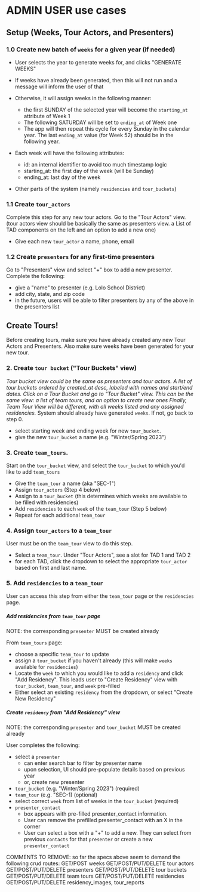 # ADMIN USER use cases

## Setup (Weeks, Tour Actors, and Presenters)

### 1.0 Create new batch of `weeks` for a given year (if needed)

* User selects the year to generate weeks for, and clicks "GENERATE WEEKS"
* If weeks have already been generated, then this will not run and a message will inform the user of that
* Otherwise, it will assign weeks in the following manner:
  * the first SUNDAY of the selected year will become the `starting_at` attribute of Week 1
  * The following SATURDAY will be set to `ending_at` of Week one
  * The app will then repeat this cycle for every Sunday in the calendar year. The last `ending_at` value
    (for Week 52) should be in the following year.

* Each week will have the following attributes:
  * id: an internal identifier to avoid too much timestamp logic
  * starting_at: the first day of the week (will be Sunday)
  * ending_at: last day of the week
* Other parts of the system (namely `residencies` and `tour_buckets`)

### 1.1 Create `tour_actors`
Complete this step for any new tour actors.
Go to the "Tour Actors" view. (tour actors view should be basically the same as presenters view. 
  a List of TAD components on the left and an option to add a new one)
* Give each new `tour_actor` a name, phone, email

### 1.2 Create `presenters` for any first-time presenters

Go to "Presenters" view and select "+" box to add a new presenter.
Complete the following:
* give a "name" to presenter (e.g. Lolo School District)
* add city, state, and zip code
* in the future, users will be able to filter presenters by any of the above in the presenters list

## Create Tours!
Before creating tours, make sure you have already created any new Tour Actors and Presenters. Also make sure 
weeks have been generated for your new tour. 

### 2. Create `tour bucket` ("Tour Buckets" view)
_Tour bucket view could be the same as presenters and tour actors. A list of tour buckets ordered by created_at desc, labeled with names and start/end dates.
Click on a Tour Bucket and go to "Tour Bucket" view. This can be the same view: a list of team tours, and an option to create new ones
Finally, Team Tour View will be different, with all weeks listed and any assigned residencies._
System should already have generated `weeks`. If not, go back to step 0. 

* select starting week and ending week for new `tour_bucket`.
* give the new `tour_bucket` a name (e.g. "Winter/Spring 2023")

### 3. Create `team_tours`.
Start on the `tour_bucket` view, and select the `tour_bucket` to which you'd like to add `team_tours`
* Give the `team_tour` a name (aka "SEC-1")
* Assign `tour_actors` (Step 4 below)
* Assign to a `tour_bucket` (this determines which weeks are available to be filled with residencies) 
* Add `residencies` to each `week` of the `team_tour` (Step 5 below)
* Repeat for each additional `team_tour`

### 4. Assign `tour_actors` to a `team_tour`

User must be on the `team_tour` view to do this step.
* Select a `team_tour`. Under "Tour Actors", see a slot for TAD 1 and TAD 2
* for each TAD, click the dropdown to select the appropriate `tour_actor` based on first and last name.

### 5. Add `residencies` to a `team_tour`

User can access this step from either the `team_tour` page or the `residencies` page.

##### Add residencies from `team_tour` page
NOTE: the corresponding `presenter` MUST be created already

From `team_tours` page:
* choose a specific `team_tour` to update
* assign a `tour_bucket` if you haven't already (this will make `weeks` available for `residencies`)
* Locate the `week` to which you would like to add a `residency` and click "Add Residency". This leads user 
  to "Create Residency" view with `tour_bucket`, `team_tour`, and `week` pre-filled
* Either select an existing `residency` from the dropdown, or select "Create New Residency"

##### Create `residency` from "Add Residency" view
NOTE: the corresponding `presenter` and `tour_bucket` MUST be created already

User completes the following:
* select a `presenter`
  * can enter search bar to filter by presenter name
  * upon selection, UI should pre-populate details based on previous year
  * or, create new presenter
* `tour_bucket` (e.g. "Winter/Spring 2023") (required)
* `team_tour` (e.g. "SEC-1) (optional)
* select correct `week` from list of weeks in the `tour_bucket` (required)
* `presenter_contact`
  * box appears with pre-filled presenter_contact information. 
  * User can remove the prefilled presenter_contact with an X in the corner
  * User can select a box with a "+" to add a new. They can select from previous `contacts` for 
  that `presenter` or create a new `presenter_contact`


COMMENTS TO REMOVE:
so far the specs above seem to demand the following crud routes:
GET/POST weeks
GET/POST/PUT/DELETE tour actors
GET/POST/PUT/DELETE presenters
GET/POST/PUT/DELETE tour buckets
GET/POST/PUT/DELETE team tours
GET/POST/PUT/DELETE residencies
GET/POST/PUT/DELETE residency_images, tour_reports